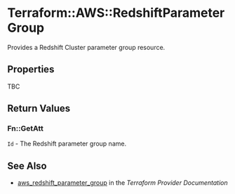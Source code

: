 # Terraform::AWS::RedshiftParameterGroup

Provides a Redshift Cluster parameter group resource.

## Properties

TBC

## Return Values

### Fn::GetAtt

`Id` - The Redshift parameter group name.

## See Also

* [aws_redshift_parameter_group](https://www.terraform.io/docs/providers/aws/r/redshift_parameter_group.html) in the _Terraform Provider Documentation_